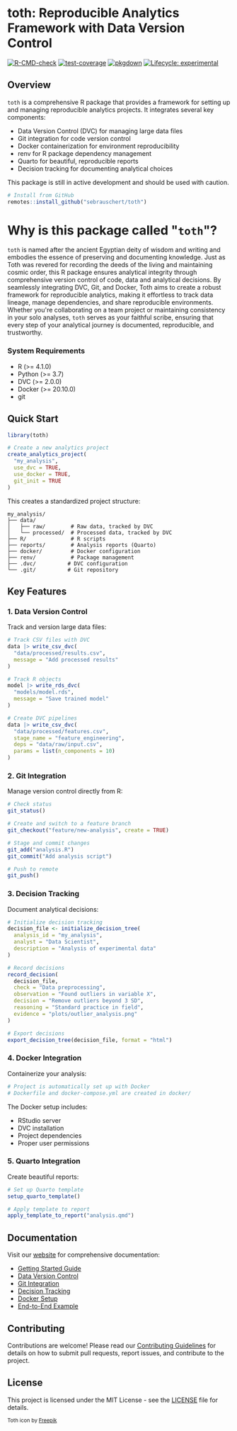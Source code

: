 # toth: Reproducible Analytics Framework with Data Version Control



<!-- badges: start -->
[![R-CMD-check](https://github.com/sebrauschert/toth/actions/workflows/R-CMD-check.yaml/badge.svg)](https://github.com/sebrauschert/toth/actions/workflows/R-CMD-check.yaml)
[![test-coverage](https://github.com/sebrauschert/toth/actions/workflows/test-coverage.yaml/badge.svg)](https://github.com/sebrauschert/toth/actions/workflows/test-coverage.yaml)
[![pkgdown](https://github.com/sebrauschert/toth/actions/workflows/pkgdown.yaml/badge.svg)](https://github.com/sebrauschert/toth/actions/workflows/pkgdown.yaml)
[![Lifecycle: experimental](https://img.shields.io/badge/lifecycle-experimental-orange.svg)](https://lifecycle.r-lib.org/articles/stages.html#experimental)
<!-- badges: end -->

## Overview

`toth` is a comprehensive R package that provides a framework for setting up and managing reproducible analytics projects. It integrates several key components:

- Data Version Control (DVC) for managing large data files
- Git integration for code version control
- Docker containerization for environment reproducibility
- renv for R package dependency management
- Quarto for beautiful, reproducible reports
- Decision tracking for documenting analytical choices

This package is still in active development and should be used with caution.

```r
# Install from GitHub
remotes::install_github("sebrauschert/toth")
```

# Why is this package called "`toth`"?
`toth` is named after the ancient Egyptian deity of wisdom and writing and embodies the essence of preserving and documenting knowledge. Just as Toth was revered for recording the deeds of the living and maintaining cosmic order, this R package ensures analytical integrity through comprehensive version control of code, data and analytical decisions. By seamlessly integrating DVC, Git, and Docker, Toth aims to create a robust framework for reproducible analytics, making it effortless to track data lineage, manage dependencies, and share reproducible environments. Whether you're collaborating on a team project or maintaining consistency in your solo analyses, `toth` serves as your faithful scribe, ensuring that every step of your analytical journey is documented, reproducible, and trustworthy.

### System Requirements

- R (>= 4.1.0)
- Python (>= 3.7)
- DVC (>= 2.0.0)
- Docker (>= 20.10.0)
- git

## Quick Start

```r
library(toth)

# Create a new analytics project
create_analytics_project(
  "my_analysis",
  use_dvc = TRUE,
  use_docker = TRUE,
  git_init = TRUE
)
```

This creates a standardized project structure:

```
my_analysis/
├── data/
│   ├── raw/        # Raw data, tracked by DVC
│   └── processed/  # Processed data, tracked by DVC
├── R/              # R scripts
├── reports/        # Analysis reports (Quarto)
├── docker/         # Docker configuration
├── renv/           # Package management
├── .dvc/          # DVC configuration
└── .git/          # Git repository
```

## Key Features

### 1. Data Version Control

Track and version large data files:

```r
# Track CSV files with DVC
data |> write_csv_dvc(
  "data/processed/results.csv",
  message = "Add processed results"
)

# Track R objects
model |> write_rds_dvc(
  "models/model.rds",
  message = "Save trained model"
)

# Create DVC pipelines
data |> write_csv_dvc(
  "data/processed/features.csv",
  stage_name = "feature_engineering",
  deps = "data/raw/input.csv",
  params = list(n_components = 10)
)
```

### 2. Git Integration

Manage version control directly from R:

```r
# Check status
git_status()

# Create and switch to a feature branch
git_checkout("feature/new-analysis", create = TRUE)

# Stage and commit changes
git_add("analysis.R")
git_commit("Add analysis script")

# Push to remote
git_push()
```

### 3. Decision Tracking

Document analytical decisions:

```r
# Initialize decision tracking
decision_file <- initialize_decision_tree(
  analysis_id = "my_analysis",
  analyst = "Data Scientist",
  description = "Analysis of experimental data"
)

# Record decisions
record_decision(
  decision_file,
  check = "Data preprocessing",
  observation = "Found outliers in variable X",
  decision = "Remove outliers beyond 3 SD",
  reasoning = "Standard practice in field",
  evidence = "plots/outlier_analysis.png"
)

# Export decisions
export_decision_tree(decision_file, format = "html")
```

### 4. Docker Integration

Containerize your analysis:

```r
# Project is automatically set up with Docker
# Dockerfile and docker-compose.yml are created in docker/
```

The Docker setup includes:
- RStudio server
- DVC installation
- Project dependencies
- Proper user permissions

### 5. Quarto Integration

Create beautiful reports:

```r
# Set up Quarto template
setup_quarto_template()

# Apply template to report
apply_template_to_report("analysis.qmd")
```

## Documentation

Visit our [website](https://sebrauschert.github.io/toth/) for comprehensive documentation:

- [Getting Started Guide](https://sebrauschert.github.io/toth/articles/getting-started.html)
- [Data Version Control](https://sebrauschert.github.io/toth/articles/dvc-tracking.html)
- [Git Integration](https://sebrauschert.github.io/toth/articles/git-integration.html)
- [Decision Tracking](https://sebrauschert.github.io/toth/articles/decision-tracking.html)
- [Docker Setup](https://sebrauschert.github.io/toth/articles/docker-setup.html)
- [End-to-End Example](https://sebrauschert.github.io/toth/articles/end-to-end-example.html)

## Contributing

Contributions are welcome! Please read our [Contributing Guidelines](CONTRIBUTING.md) for details on how to submit pull requests, report issues, and contribute to the project.

## License

This project is licensed under the MIT License - see the [LICENSE](LICENSE) file for details.


<sub>Toth icon by [Freepik](https://www.freepik.com)</sub>